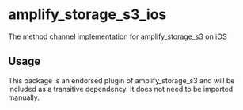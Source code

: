 # amplify_storage_s3_ios

The method channel implementation for amplify_storage_s3 on iOS

## Usage

This package is an endorsed plugin of amplify_storage_s3 and will be included as a transitive dependency. It does not need to be imported manually.
